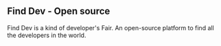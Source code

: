 ## Find Dev - Open source
Find Dev is a kind of developer's Fair. An open-source platform to find all the developers in the world.
